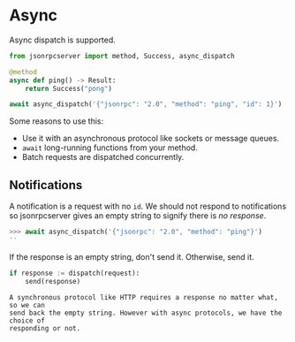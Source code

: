 # Async

Async dispatch is supported.

```python
from jsonrpcserver import method, Success, async_dispatch

@method
async def ping() -> Result:
    return Success("pong")

await async_dispatch('{"jsonrpc": "2.0", "method": "ping", "id": 1}')
```

Some reasons to use this:

- Use it with an asynchronous protocol like sockets or message queues.
- `await` long-running functions from your method.
- Batch requests are dispatched concurrently.

## Notifications

A notification is a request with no `id`. We should not respond to
notifications so jsonrpcserver gives an empty string to signify there is *no
response*.

```python
>>> await async_dispatch('{"jsonrpc": "2.0", "method": "ping"}')
''
```

If the response is an empty string, don't send it. Otherwise, send it.

```python
if response := dispatch(request):
    send(response)
```

```{note}
A synchronous protocol like HTTP requires a response no matter what, so we can
send back the empty string. However with async protocols, we have the choice of
responding or not.
```
